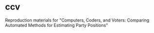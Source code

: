 ccv
===

Reproduction materials for "Computers, Coders, and Voters: Comparing Automated Methods for Estimating Party Positions"
